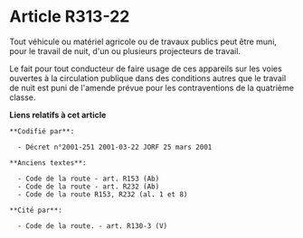 # Article R313-22

Tout véhicule ou matériel agricole ou de travaux publics peut être muni, pour le travail de nuit, d'un ou plusieurs
projecteurs de travail.

Le fait pour tout conducteur de faire usage de ces appareils sur les voies ouvertes à la circulation publique dans des
conditions autres que le travail de nuit est puni de l'amende prévue pour les contraventions de la quatrième classe.

**Liens relatifs à cet article**

	**Codifié par**:

	  - Décret n°2001-251 2001-03-22 JORF 25 mars 2001

	**Anciens textes**:

	  - Code de la route - art. R153 (Ab)
	  - Code de la route - art. R232 (Ab)
	  - Code de la route R153, R232 (al. 1 et 8)

	**Cité par**:

	  - Code de la route. - art. R130-3 (V)
